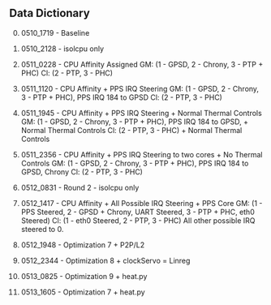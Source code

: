 ## Data Dictionary

0.  0510_1719 - Baseline

1.  0510_2128 - isolcpu only   

2.  0511_0228 - CPU Affinity Assigned 
	       GM: (1 - GPSD, 2 - Chrony, 3 - PTP + PHC)
	       Cl: (2 - PTP, 3 - PHC)			

3.  0511_1120 - CPU Affinity + PPS IRQ Steering
               GM: (1 - GPSD, 2 - Chrony, 3 - PTP + PHC), PPS IRQ 184 to GPSD
               Cl: (2 - PTP, 3 - PHC)

4.  0511_1945 - CPU Affinity + PPS IRQ Steering + Normal Thermal Controls
	       GM: (1 - GPSD, 2 - Chrony, 3 - PTP + PHC), PPS IRQ 184 to GPSD, + Normal Thermal Controls
               Cl: (2 - PTP, 3 - PHC) + Normal Thermal Controls

5.  0511_2356 - CPU Affinity + PPS IRQ Steering to two cores + No Thermal Controls
	       GM: (1 - GPSD, 2 - Chrony, 3 - PTP + PHC), PPS IRQ 184 to GPSD, Chrony
	       Cl: (2 - PTP, 3 - PHC)

6.  0512_0831 - Round 2 - isolcpu only

7.  0512_1417 - CPU Affinity + All Possible IRQ Steering + PPS Core
               GM: (1 - PPS Steered, 2 - GPSD + Chrony, UART Steered, 3 - PTP + PHC, eth0 Steered)
               Cl: (1 - eth0 Steered, 2 - PTP, 3 - PHC) 
               All other possible IRQ steered to 0. 

8.  0512_1948 - Optimization 7 + P2P/L2

9.  0512_2344 - Optimization 8 + clockServo = Linreg

10. 0513_0825 - Optimization 9 + heat.py 

11. 0513_1605 - Optimization 7 + heat.py
